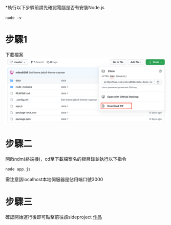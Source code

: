 *執行以下步驟前請先確認電腦是否有安裝Node.js
```
node -v
```
# 步驟1
下載檔案
![image](https://github.com/miles8506/data-Node.js-for-1ovefee/blob/master/img/step1.png)

# 步驟二
開啟ndm(終端機)，cd至下載檔案名的根目錄並執行以下指令
```
node app.js
```

需注意該localhost本地伺服器是佔用端口號3000

# 步驟三
確認開始運行後即可點擊前往該sideproject [作品](https://miles8506.github.io/1ovfee/)

